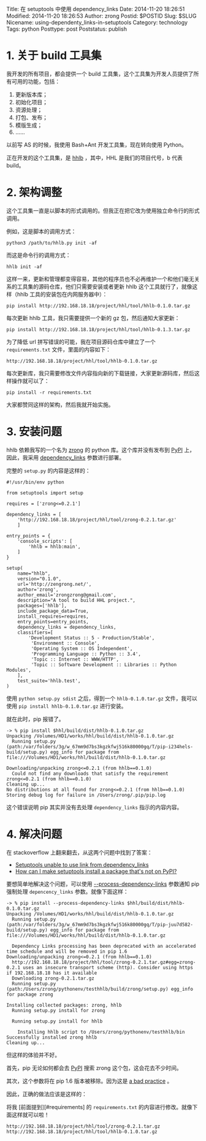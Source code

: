 Title: 在 setuptools 中使用 dependency_links
Date: 2014-11-20 18:26:51
Modified: 2014-11-20 18:26:53
Author: zrong
Postid: $POSTID
Slug: $SLUG
Nicename: using-dependenty_links-in-setuptools
Category: technology
Tags: python
Posttype: post
Poststatus: publish

# 1. 关于 build 工具集

我开发的所有项目，都会提供一个 build 工具集，这个工具集为开发人员提供了所有可用的功能，包括：

1. 更新版本库；
2. 初始化项目；
3. 资源处理；
3. 打包、发布；
4. 模版生成；
5. ……

以前写 AS 的时候，我使用 Bash+Ant 开发工具集，现在转向使用 Python。

正在开发的这个工具集，是 [hhlb][1] ，其中，HHL 是我们的项目代号，b 代表 build。 <!--more-->

# 2. 架构调整

这个工具集一直是以脚本的形式调用的。但我正在把它改为使用独立命令行的形式调用。

例如，这是脚本的调用方式：

    python3 /path/to/hhlb.py init -af

而这是命令行的调用方式：

    hhlb init -af

这样一来，更新和管理都变得容易，其他的程序员也不必再维护一个和他们毫无关系的工具集的源码仓库，他们只需要安装或者更新 hhlb 这个工具就行了，就像这样（hhlb 工具的安装包在内网服务器中）：

    pip install http://192.168.18.18/project/hhl/tool/hhlb-0.1.0.tar.gz

每次更新 hhlb 工具，我只需要提供一个新的 gz 包，然后通知大家更新：

    pip install http://192.168.18.18/project/hhl/tool/hhlb-0.1.3.tar.gz

为了降低 url 拼写错误的可能，我在项目源码仓库中建立了一个 `requirements.txt` 文件，里面的内容如下：
<a name="#requirements"></a>

    http://192.168.18.18/project/hhl/tool/hhlb-0.1.0.tar.gz

每次更新库，我只需要修改文件内容指向新的下载链接，大家更新源码库，然后这样操作就可以了：

    pip install -r requirements.txt

大家都赞同这样的架构，然后我就开始实施。

# 3. 安装问题

hhlb 依赖我写的一个名为 [zrong][2] 的 python 库。这个库并没有发布到 [PyPI][3] 上，因此，我采用 [dependency_links][4] 参数进行部署。

完整的 `setup.py` 的内容是这样的：

    #!/usr/bin/env python

    from setuptools import setup

    requires = ['zrong<=0.2.1']

    dependency_links = [
        'http://192.168.18.18/project/hhl/tool/zrong-0.2.1.tar.gz'
        ]

    entry_points = {
        'console_scripts': [
            'hhlb = hhlb:main',
        ]
    }

    setup(
        name="hhlb",
        version="0.1.0",
        url='http://zengrong.net/',
        author='zrong',
        author_email='zrongzrong@gmail.com',
        description="A tool to build HHL project.",
        packages=['hhlb'],
        include_package_data=True,
        install_requires=requires,
        entry_points=entry_points,
        dependency_links = dependency_links,
        classifiers=[
            'Development Status :: 5 - Production/Stable',
             'Environment :: Console',
             'Operating System :: OS Independent',
             'Programming Language :: Python :: 3.4',
             'Topic :: Internet :: WWW/HTTP',
             'Topic :: Software Development :: Libraries :: Python Modules',
        ],
        test_suite='hhlb.test',
    )

使用 `python setup.py sdist` 之后，得到一个 `hhlb-0.1.0.tar.gz` 文件，我可以使用 `pip install hhlb-0.1.0.tar.gz` 进行安装。

就在此时，pip 报错了。

    -> % pip install $hhl/build/dist/hhlb-0.1.0.tar.gz
    Unpacking /Volumes/HD1/works/hhl/build/dist/hhlb-0.1.0.tar.gz
      Running setup.py (path:/var/folders/3g/w_67mm9d7bs3kgzkfwj516k80000gq/T/pip-i234hels-build/setup.py) egg_info for package from file:///Volumes/HD1/works/hhl/build/dist/hhlb-0.1.0.tar.gz

    Downloading/unpacking zrong<=0.2.1 (from hhlb==0.1.0)
      Could not find any downloads that satisfy the requirement zrong<=0.2.1 (from hhlb==0.1.0)
    Cleaning up...
    No distributions at all found for zrong<=0.2.1 (from hhlb==0.1.0)
    Storing debug log for failure in /Users/zrong/.pip/pip.log

这个错误说明 pip 其实并没有去处理 `dependency_links` 指示的内容内容。

# 4. 解决问题

在 stackoverflow 上翻来翻去，从这两个问题中找到了答案：

- [Setuptools unable to use link from dependency_links][5]
- [How can I make setuptools install a package that's not on PyPI?][6]

要想简单地解决这个问题，可以使用 [--process-dependency-links][7] 参数通知 pip 强制处理 `depencency_links` 参数。就像下面这样：

    -> % pip install --process-dependency-links $hhl/build/dist/hhlb-0.1.0.tar.gz
    Unpacking /Volumes/HD1/works/hhl/build/dist/hhlb-0.1.0.tar.gz
      Running setup.py (path:/var/folders/3g/w_67mm9d7bs3kgzkfwj516k80000gq/T/pip-juu7d582-build/setup.py) egg_info for package from file:///Volumes/HD1/works/hhl/build/dist/hhlb-0.1.0.tar.gz

      Dependency Links processing has been deprecated with an accelerated time schedule and will be removed in pip 1.6
    Downloading/unpacking zrong<=0.2.1 (from hhlb==0.1.0)
      http://192.168.18.18/project/hhl/tool/zrong-0.2.1.tar.gz#egg=zrong-0.2.1 uses an insecure transport scheme (http). Consider using https if 192.168.18.18 has it available
      Downloading zrong-0.2.1.tar.gz
      Running setup.py (path:/Users/zrong/pythonenv/testhhlb/build/zrong/setup.py) egg_info for package zrong

    Installing collected packages: zrong, hhlb
      Running setup.py install for zrong

      Running setup.py install for hhlb

        Installing hhlb script to /Users/zrong/pythonenv/testhhlb/bin
    Successfully installed zrong hhlb
    Cleaning up...

但这样的体验并不好。

首先，pip 无论如何都会去 [PyPI][3] 搜索 zrong 这个包，这会花去不少时间。

其次，这个参数将在 pip 1.6 版本被移除。因为这是 [a bad practice][8] 。

因此，正确的做法应该是这样的：

将我 [前面提到][#requirements] 的 `requirements.txt` 的内容进行修改。就像下面这样就可以啦！

    http://192.168.18.18/project/hhl/tool/zrong-0.2.1.tar.gz
    http://192.168.18.18/project/hhl/tool/hhlb-0.1.0.tar.gz


[1]: http://doc.zengrong.net/1201/hhl/client/build.html
[2]: https://github.com/zrong/python/
[3]: https://pypi.python.org/
[4]: http://pythonhosted.org/setuptools/setuptools.html#dependencies-that-aren-t-in-pypi
[5]: http://stackoverflow.com/questions/17366784/setuptools-unable-to-use-link-from-dependency-links
[6]: http://stackoverflow.com/questions/3472430/how-can-i-make-setuptools-install-a-package-thats-not-on-pypi
[7]: http://pip.readthedocs.org/en/latest/reference/pip_install.html#cmdoption--process-dependency-links
[8]: https://groups.google.com/forum/#!topic/pypa-dev/tJ6HHPQpyJ4
